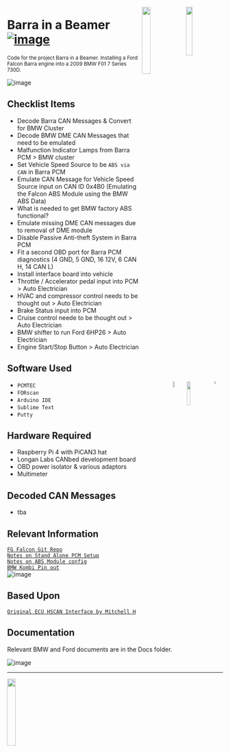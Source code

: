 

<img align="right" src="https://user-images.githubusercontent.com/57064943/166143780-9685fc0f-eeac-4459-9320-abc607407b39.png" height="17%" width="17%"/><img align="right" src="https://pngimg.com/uploads/bmw/bmw_PNG99555.png" height="20%" width="20%"/>

# Barra in a Beamer   [![image](https://img.shields.io/badge/%23-Arduino-lightgrey)](https://arduino.cc/)
<sup>
Code for the project Barra in a Beamer. Installing a Ford Falcon Barra engine into a 2009 BMW F01 7 Series 730D. 
<br/></sup>




![image](https://user-images.githubusercontent.com/57064943/163714778-8598c24a-6ae2-49f6-ba4c-42de94dfa025.png)

## Checklist Items
- Decode Barra CAN Messages & Convert for BMW Cluster
- Decode BMW DME CAN Messages that need to be emulated
- Malfunction Indicator Lamps from Barra PCM > BMW cluster
- Set Vehicle Speed Source to be `ABS via CAN` in Barra PCM
- Emulate CAN Message for Vehicle Speed Source input on CAN ID 0x4B0 (Emulating the Falcon ABS Module using the BMW ABS Data)
- What is needed to get BMW factory ABS functional?
- Emulate missing DME CAN messages due to removal of DME module
- Disable Passive Anti-theft System in Barra PCM 
- Fit a second OBD port for Barra PCM diagnostics (4 GND, 5 GND, 16 12V, 6 CAN H, 14 CAN L)
- Install interface board into vehicle
- Throttle / Accelerator pedal input into PCM > Auto Electrician
- HVAC and compressor control needs to be thought out > Auto Electrician
- Brake Status input into PCM 
- Cruise control neede to be thought out > Auto Electrician
- BMW shifter to run Ford 6HP26 > Auto Electrician 
- Engine Start/Stop Button > Auto Electrician 
  
## Software Used  

<IMG src="https://camo.githubusercontent.com/c3087133bc5593228778aacb47dd9c5ceccc927fef16a70adc01b5c44717ef0a/68747470733a2f2f666f727363616e2e6f72672f696d616765732f464f525363616e4c69746541707049636f6e526f756e64436f726e6572733134342e706e67" align="right" width="4%" height="4%" />   
<img align="right" src="https://user-images.githubusercontent.com/57064943/160247672-f3568ee7-4d7b-428d-b914-4894a178538a.png" height="12%" width="12%" />     
<img align="right" src="https://cdn.freebiesupply.com/logos/large/2x/arduino-logo-png-transparent.png" height="6%" width="6%" />     
 
- `PCMTEC`
- `FORscan`
- `Arduino IDE`  
- `Sublime Text`  
- `Putty`


## Hardware Required
- Raspberry Pi 4 with PiCAN3 hat
- Longan Labs CANbed development board
- OBD power isolator & various adaptors
- Multimeter

## Decoded CAN Messages
- tba

  
## Relevant Information
[`FG Falcon Git Repo`](https://github.com/jakka351/FG-Falcon)   
[`Notes on Stand Alone PCM Setup`](https://forum.pcmtec.com/topic/32-howto-run-pcm-standalone-eg-engine-swap-pats-disable-and-speed-source-setup/)    
[`Notes on ABS Module config`](https://forum.pcmtec.com/topic/872-howto-abs-reprogramming/)    
[`BMW Kombi Pin out`](https://www.bimmerfest.com/threads/730d-instrument-cluster-pinout.1459534/#post-13880013)  
![image](https://github.com/jakka351/Barra-in-a-Beamer/assets/57064943/4d377c31-3ac2-4301-b0ed-2087dcacb129)  


## Based Upon 
[`Original ECU HSCAN Interface `](https://github.com/jakka351/FG-Falcon/blob/master/resources/software/arduino/ECU_HS_CAN_Interface.ino)[`by Mitchell H`](https://www.fordforums.com.au/member.php?u=2315299)    



## Documentation  
Relevant BMW and Ford documents are in the Docs folder.  


![image](https://github.com/jakka351/ECU_HS_CAN_INTERFACE/assets/57064943/523446c5-5c71-45b4-9ce7-ada76427206c)


***
<img src="https://user-images.githubusercontent.com/57064943/166506037-a9bc622c-e47f-4263-9ea4-74e6f24acc99.png" align="center"  height="20%" width="20%"/>


